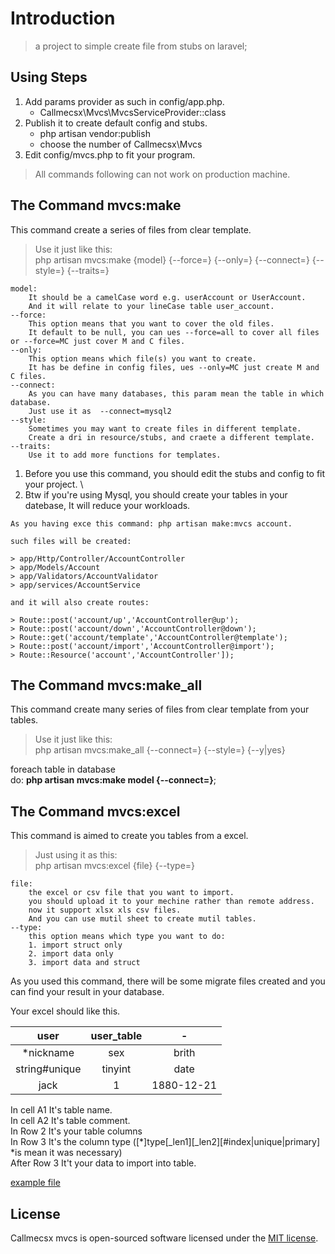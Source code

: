 # Introduction

> a project to simple create file from stubs on laravel;

## Using Steps

1. Add params provider as such in config/app.php.
   * Callmecsx\Mvcs\MvcsServiceProvider::class
2. Publish it to create default config and stubs.
   * php artisan vendor:publish
   * choose the number of Callmecsx\Mvcs
3. Edit config/mvcs.php to fit your program.

> All commands following can not work on production machine.

## The Command mvcs:make

This command create a series of files from clear template.

> Use it just like this: \
> php artisan mvcs:make {model} {--force=} {--only=} {--connect=} {--style=}  {--traits=}

```TEXT
model:
    It should be a camelCase word e.g. userAccount or UserAccount.
    And it will relate to your lineCase table user_account.
--force:
    This option means that you want to cover the old files.
    It default to be null, you can ues --force=all to cover all files or --force=MC just cover M and C files.
--only:
    This option means which file(s) you want to create.
    It has be define in config files, ues --only=MC just create M and C files.
--connect:
    As you can have many databases, this param mean the table in which database.
    Just use it as  --connect=mysql2
--style:
    Sometimes you may want to create files in different template.
    Create a dri in resource/stubs, and craete a different template.
--traits:
    Use it to add more functions for templates.
```

1. Before you use this command, you should edit the stubs and config to fit your project. \
2. Btw if you're using Mysql, you should create your tables in your datebase, It will reduce your workloads.

```TEXT
As you having exce this command: php artisan make:mvcs account.

such files will be created:

> app/Http/Controller/AccountController
> app/Models/Account
> app/Validators/AccountValidator
> app/services/AccountService

and it will also create routes:

> Route::post('account/up','AccountController@up');
> Route::post('account/down','AccountController@down');
> Route::get('account/template','AccountController@template');
> Route::post('account/import','AccountController@import');
> Route::Resource('account','AccountController']);
```

## The Command mvcs:make_all

This command create many series of files from clear template from your tables.

> Use it just like this: \
> php artisan mvcs:make_all {--connect=} {--style=} {--y|yes}

foreach table in database \
do: **php artisan mvcs:make model {--connect=}**;

## The Command mvcs:excel

This command is aimed to create you tables from a excel.

> Just using it as this: \
> php artisan mvcs:excel {file} {--type=}

```TEXT
file:
    the excel or csv file that you want to import.
    you should upload it to your mechine rather than remote address.
    now it support xlsx xls csv files.
    And you can use mutil sheet to create mutil tables.
--type:
    this option means which type you want to do:
    1. import struct only
    2. import data only
    3. import data and struct
```

As you used this command, there will be some migrate files created and you can find your result in your database.

Your excel should like this.

user | user_table | -
:-:|:-:|:-:
*nickname|sex|brith
string#unique|tinyint|date
jack|1|1880-12-21

In cell A1 It's table name. \
In cell A2 It's table comment. \
In Row 2 It's your table columns \
In Row 3 It's the column type ([*]type[_len1][_len2][#index|unique|primary] *is mean it was necessary) \
After Row 3 It't your data to import into table.

[example file](./example.xlsx)

## License

Callmecsx mvcs is open-sourced software licensed under the [MIT license](http://opensource.org/licenses/MIT).

